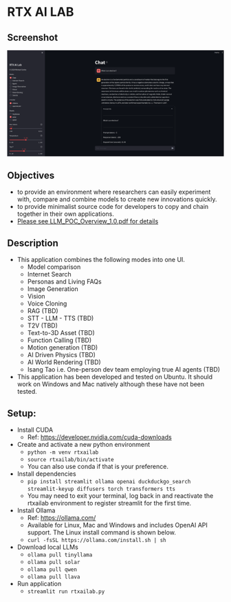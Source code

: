 # RTX AI LAB
## Screenshot
![RTX AI Lab Screenshot](https://github.com/isangtao/rtxailab/blob/main/Screenshot%20from%202024-02-22%2020-10-16.png?raw=true)
## Objectives
* to provide an environment where researchers can easily experiment with, compare and combine models to create new innovations quickly.
* to provide minimalist source code for developers to copy and chain together in their own applications.
* [Please see LLM_POC_Overview_1.0.pdf for details](https://github.com/isangtao/rtxailab/blob/main/LLM_POC_Overview_1.0.pdf)
## Description
* This application combines the following modes into one UI.
  * Model comparison
  * Internet Search
  * Personas and Living FAQs
  * Image Generation
  * Vision
  * Voice Cloning
  * RAG (TBD)
  * STT - LLM - TTS (TBD)
  * T2V (TBD)
  * Text-to-3D Asset (TBD)
  * Function Calling (TBD)
  * Motion generation (TBD)
  * AI Driven Physics (TBD)
  * AI World Rendering (TBD)
  * Isang Tao i.e. One-person dev team employing true AI agents (TBD)
* This application has been developed and tested on Ubuntu. It should work on Windows and Mac natively although these have not been tested.
## Setup:
* Install CUDA
  * Ref: https://developer.nvidia.com/cuda-downloads
* Create and activate a new python environment
  * ```python -m venv rtxailab```
  * ```source rtxailab/bin/activate```
  * You can also use conda if that is your preference.
* Install dependencies 
  * ```pip install streamlit ollama openai duckduckgo_search streamlit-keyup diffusers torch transformers tts```
  * You may need to exit your terminal, log back in and reactivate the rtxailab environment to register streamlit for the first time.
* Install Ollama
  * Ref: https://ollama.com/
  * Available for Linux, Mac and Windows and includes OpenAI API support. The Linux install command is shown below.
  * ```curl -fsSL https://ollama.com/install.sh | sh```
* Download local LLMs
  * ```ollama pull tinyllama```
  * ```ollama pull solar```
  * ```ollama pull qwen```
  * ```ollama pull llava```
* Run application
  * ```streamlit run rtxailab.py```
